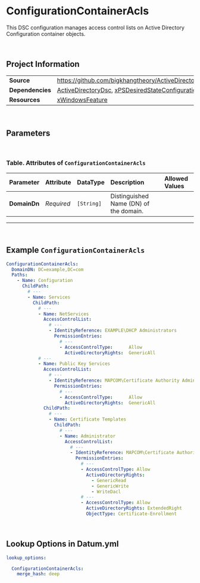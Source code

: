# ConfigurationContainerAcls

This DSC configuration manages access control lists on Active Directory Configuration container objects.

<br />

## Project Information

|                  |                                                                                                                                 |
| ---------------- | ------------------------------------------------------------------------------------------------------------------------------- |
| **Source**       | https://github.com/bigkhangtheory/ActiveDirectoryTasks/tree/master/ActiveDirectoryTasks/DscResources/ConfigurationContainerAcls |
| **Dependencies** | [ActiveDirectoryDsc][ActiveDirectoryDsc], [xPSDesiredStateConfiguration][xPSDesiredStateConfiguration]                          |
| **Resources**    | [xWindowsFeature][xWindowsFeature]                                                                                              |

<br />

## Parameters

<br />

### Table. Attributes of `ConfigurationContainerAcls`

| Parameter    | Attribute  | DataType   | Description                            | Allowed Values |
| :----------- | :--------- | :--------- | :------------------------------------- | :------------- |
| **DomainDn** | *Required* | `[String]` | Distinguished Name (DN) of the domain. |                |


---

<br />

## Example `ConfigurationContainerAcls`

```yaml
ConfigurationContainerAcls:
  DomainDN: DC=example,DC=com
  Paths:
    - Name: Configuration
      ChildPath:
        # ---
        - Name: Services
          ChildPath:
            # ---
            - Name: NetServices
              AccessControlList:
                # ---
                - IdentityReference: EXAMPLE\DHCP Administrators
                  PermissionEntries:
                    # ---
                    - AccessControlType:      Allow
                      ActiveDirectoryRights:  GenericAll
            # ---
            - Name: Public Key Services
              AccessControlList:
                # ---
                - IdentityReference: MAPCOM\Certificate Authority Administrators
                  PermissionEntries:
                    # ---
                    - AccessControlType:      Allow
                      ActiveDirectoryRights:  GenericAll
              ChildPath:
                # ---
                - Name: Certificate Templates
                  ChildPath:
                    # ---
                    - Name: Administrator
                      AccessControlList:
                        # ---
                        - IdentityReference: MAPCOM\Certificate Authority Administrators
                          PermissionEntries:
                            # ---
                            - AccessControlType: Allow
                              ActiveDirectoryRights:
                                - GenericRead
                                - GenericWrite
                                - WriteDacl
                            # ---
                            - AccessControlType: Allow
                              ActiveDirectoryRights: ExtendedRight
                              ObjectType: Certificate-Enrollment
```

<br />

## Lookup Options in Datum.yml

```yaml
lookup_options:

  ConfigurationContainerAcls:
    merge_hash: deep

```

<br />

[ActiveDirectoryDsc]: https://github.com/dsccommunity/ActiveDirectoryDsc
[xPSDesiredStateConfiguration]: https://github.com/dsccommunity/xPSDesiredStateConfiguration
[ADComputer]: https://github.com/dsccommunity/ActiveDirectoryDsc/wiki/ADComputer
[ADDomain]: https://github.com/dsccommunity/ActiveDirectoryDsc/wiki/ADDomain
[ADDomainController]: https://github.com/dsccommunity/ActiveDirectoryDsc/wiki/ADDomainController
[ADDomainControllerProperties]: https://github.com/dsccommunity/ActiveDirectoryDsc/wiki/ADDomainControllerProperties
[ADDomainDefaultPasswordPolicy]: https://github.com/dsccommunity/ActiveDirectoryDsc/wiki/ADDomainDefaultPasswordPolicy
[ADDomainFunctionalLevel]: https://github.com/dsccommunity/ActiveDirectoryDsc/wiki/ADDomainFunctionalLevel
[ADDomainTrust]: https://github.com/dsccommunity/ActiveDirectoryDsc/wiki/ADDomainTrust
[ADForestFunctionalLevel]: https://github.com/dsccommunity/ActiveDirectoryDsc/wiki/ADForestFunctionalLevel
[ADForestProperties]: https://github.com/dsccommunity/ActiveDirectoryDsc/wiki/ADForestProperties
[ADGroup]: https://github.com/dsccommunity/ActiveDirectoryDsc/wiki/ADGroup
[ADKDSKey]: https://github.com/dsccommunity/ActiveDirectoryDsc/wiki/ADKDSKey
[ADManagedServiceAccount]: https://github.com/dsccommunity/ActiveDirectoryDsc/wiki/ADManagedServiceAccount
[ADObjectEnabledState]: https://github.com/dsccommunity/ActiveDirectoryDsc/wiki/ADObjectEnabledState
[ADObjectPermissionEntry]: https://github.com/dsccommunity/ActiveDirectoryDsc/wiki/ADObjectPermissionEntry
[ADOptionalFeature]: https://github.com/dsccommunity/ActiveDirectoryDsc/wiki/ADOptionalFeature
[ADOrganizationalUnit]: https://github.com/dsccommunity/ActiveDirectoryDsc/wiki/ADOrganizationalUnit
[ADReplicationSite]: https://github.com/dsccommunity/ActiveDirectoryDsc/wiki/ADReplicationSite
[ADReplicationSiteLink]: https://github.com/dsccommunity/ActiveDirectoryDsc/wiki/ADReplicationSiteLink
[ADReplicationSubnet]: https://github.com/dsccommunity/ActiveDirectoryDsc/wiki/ADReplicationSubnet
[ADServicePrincipalName]: https://github.com/dsccommunity/ActiveDirectoryDsc/wiki/ADServicePrincipalName
[ADUser]: https://github.com/dsccommunity/ActiveDirectoryDsc/wiki/ADUser
[WaitForADDomain]: https://github.com/dsccommunity/ActiveDirectoryDsc/wiki/WaitForADDomain
[xWindowsFeature]: https://github.com/dsccommunity/xPSDesiredStateConfiguration
